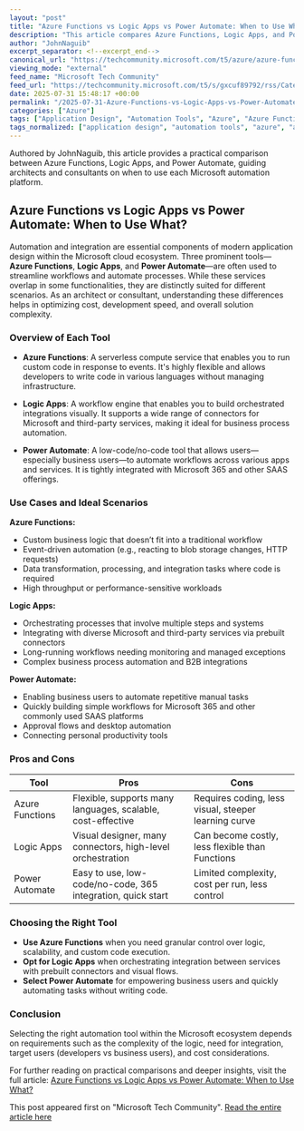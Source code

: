 ```yaml
---
layout: "post"
title: "Azure Functions vs Logic Apps vs Power Automate: When to Use What?"
description: "This article compares Azure Functions, Logic Apps, and Power Automate—three key Microsoft cloud automation tools. It explores their differences, ideal use cases, pros, and cons to guide architects and consultants in selecting the most suitable service for workflow automation and integration projects."
author: "JohnNaguib"
excerpt_separator: <!--excerpt_end-->
canonical_url: "https://techcommunity.microsoft.com/t5/azure/azure-functions-vs-logic-apps-vs-power-automate-when-to-use-what/m-p/4438720#M22035"
viewing_mode: "external"
feed_name: "Microsoft Tech Community"
feed_url: "https://techcommunity.microsoft.com/t5/s/gxcuf89792/rss/Category?category.id=Azure"
date: 2025-07-31 15:48:17 +00:00
permalink: "/2025-07-31-Azure-Functions-vs-Logic-Apps-vs-Power-Automate-When-to-Use-What.html"
categories: ["Azure"]
tags: ["Application Design", "Automation Tools", "Azure", "Azure Functions", "Cloud Integration", "Community", "Logic Apps", "Microsoft Cloud", "Power Automate", "Solution Architecture", "Use Cases", "Workflow Automation"]
tags_normalized: ["application design", "automation tools", "azure", "azure functions", "cloud integration", "community", "logic apps", "microsoft cloud", "power automate", "solution architecture", "use cases", "workflow automation"]
---
```


Authored by JohnNaguib, this article provides a practical comparison between Azure Functions, Logic Apps, and Power Automate, guiding architects and consultants on when to use each Microsoft automation platform.<!--excerpt_end-->

## Azure Functions vs Logic Apps vs Power Automate: When to Use What?

Automation and integration are essential components of modern application design within the Microsoft cloud ecosystem. Three prominent tools—**Azure Functions**, **Logic Apps**, and **Power Automate**—are often used to streamline workflows and automate processes. While these services overlap in some functionalities, they are distinctly suited for different scenarios. As an architect or consultant, understanding these differences helps in optimizing cost, development speed, and overall solution complexity.

### Overview of Each Tool

- **Azure Functions**: A serverless compute service that enables you to run custom code in response to events. It's highly flexible and allows developers to write code in various languages without managing infrastructure.

- **Logic Apps**: A workflow engine that enables you to build orchestrated integrations visually. It supports a wide range of connectors for Microsoft and third-party services, making it ideal for business process automation.

- **Power Automate**: A low-code/no-code tool that allows users—especially business users—to automate workflows across various apps and services. It is tightly integrated with Microsoft 365 and other SAAS offerings.

### Use Cases and Ideal Scenarios

**Azure Functions:**

- Custom business logic that doesn’t fit into a traditional workflow
- Event-driven automation (e.g., reacting to blob storage changes, HTTP requests)
- Data transformation, processing, and integration tasks where code is required
- High throughput or performance-sensitive workloads

**Logic Apps:**

- Orchestrating processes that involve multiple steps and systems
- Integrating with diverse Microsoft and third-party services via prebuilt connectors
- Long-running workflows needing monitoring and managed exceptions
- Complex business process automation and B2B integrations

**Power Automate:**

- Enabling business users to automate repetitive manual tasks
- Quickly building simple workflows for Microsoft 365 and other commonly used SAAS platforms
- Approval flows and desktop automation
- Connecting personal productivity tools

### Pros and Cons

| Tool              | Pros                                                        | Cons                                                  |
|-------------------|-------------------------------------------------------------|-------------------------------------------------------|
| Azure Functions   | Flexible, supports many languages, scalable, cost-effective | Requires coding, less visual, steeper learning curve  |
| Logic Apps        | Visual designer, many connectors, high-level orchestration  | Can become costly, less flexible than Functions       |
| Power Automate    | Easy to use, low-code/no-code, 365 integration, quick start| Limited complexity, cost per run, less control        |

### Choosing the Right Tool

- **Use Azure Functions** when you need granular control over logic, scalability, and custom code execution.
- **Opt for Logic Apps** when orchestrating integration between services with prebuilt connectors and visual flows.
- **Select Power Automate** for empowering business users and quickly automating tasks without writing code.

### Conclusion

Selecting the right automation tool within the Microsoft ecosystem depends on requirements such as the complexity of the logic, need for integration, target users (developers vs business users), and cost considerations.

For further reading on practical comparisons and deeper insights, visit the full article: [Azure Functions vs Logic Apps vs Power Automate: When to Use What?](https://dellenny.com/azure-functions-vs-logic-apps-vs-power-automate-when-to-use-what/)

This post appeared first on "Microsoft Tech Community". [Read the entire article here](https://techcommunity.microsoft.com/t5/azure/azure-functions-vs-logic-apps-vs-power-automate-when-to-use-what/m-p/4438720#M22035)
